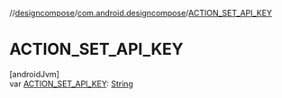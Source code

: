 //[designcompose](../../index.md)/[com.android.designcompose](index.md)/[ACTION_SET_API_KEY](-a-c-t-i-o-n_-s-e-t_-a-p-i_-k-e-y.md)

# ACTION_SET_API_KEY

[androidJvm]\
var [ACTION_SET_API_KEY](-a-c-t-i-o-n_-s-e-t_-a-p-i_-k-e-y.md): [String](https://kotlinlang.org/api/latest/jvm/stdlib/kotlin/-string/index.html)
